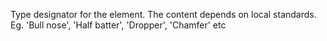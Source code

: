 Type designator for the element. The content depends on local standards. Eg. 'Bull nose', 'Half batter', 'Dropper', 'Chamfer' etc
